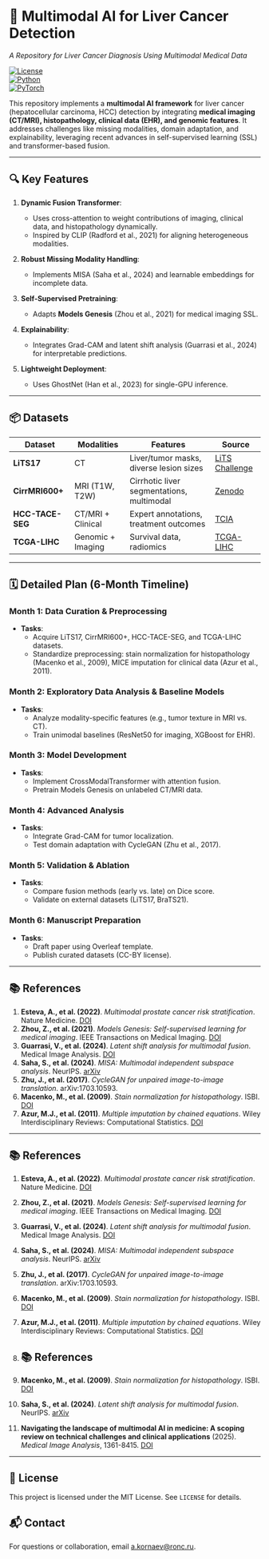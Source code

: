 # 🧠 Multimodal AI for Liver Cancer Detection  
*A Repository for Liver Cancer Diagnosis Using Multimodal Medical Data*  

[![License](https://img.shields.io/badge/License-MIT-blue.svg )](https://opensource.org/licenses/MIT )  
[![Python](https://img.shields.io/badge/Python-3.8+-brightgreen.svg )](https://www.python.org/ )  
[![PyTorch](https://img.shields.io/badge/PyTorch-1.13+-orange.svg )](https://pytorch.org/ )  

This repository implements a **multimodal AI framework** for liver cancer (hepatocellular carcinoma, HCC) detection by integrating **medical imaging (CT/MRI), histopathology, clinical data (EHR), and genomic features**. It addresses challenges like missing modalities, domain adaptation, and explainability, leveraging recent advances in self-supervised learning (SSL) and transformer-based fusion.

---

## 🔍 Key Features  
1. **Dynamic Fusion Transformer**:  
   - Uses cross-attention to weight contributions of imaging, clinical data, and histopathology dynamically.  
   - Inspired by CLIP (Radford et al., 2021) for aligning heterogeneous modalities.  

2. **Robust Missing Modality Handling**:  
   - Implements MISA (Saha et al., 2024) and learnable embeddings for incomplete data.  

3. **Self-Supervised Pretraining**:  
   - Adapts **Models Genesis** (Zhou et al., 2021) for medical imaging SSL.  

4. **Explainability**:  
   - Integrates Grad-CAM and latent shift analysis (Guarrasi et al., 2024) for interpretable predictions.  

5. **Lightweight Deployment**:  
   - Uses GhostNet (Han et al., 2023) for single-GPU inference.  

---

## 📦 Datasets  
| Dataset          | Modalities          | Features                                      | Source                                                                 |
|------------------|---------------------|-----------------------------------------------|------------------------------------------------------------------------|
| **LiTS17**       | CT                  | Liver/tumor masks, diverse lesion sizes       | [LiTS Challenge](https://competitions.codalab.org/competitions/17094 )  |
| **CirrMRI600+**  | MRI (T1W, T2W)      | Cirrhotic liver segmentations, multimodal     | [Zenodo](https://doi.org/10.5281/zenodo.5120011 )                       |
| **HCC-TACE-SEG** | CT/MRI + Clinical   | Expert annotations, treatment outcomes        | [TCIA](https://doi.org/10.7937/TCIA.2022.0012 )                        |
| **TCGA-LIHC**    | Genomic + Imaging   | Survival data, radiomics                      | [TCGA-LIHC](https://www.cancer.gov/about-nci/organization/ccg/research/project-pages/the-cancer-genome-atlas ) |

---

## 🗓️ Detailed Plan (6-Month Timeline)  

### **Month 1: Data Curation & Preprocessing**  
- **Tasks**:  
  - Acquire LiTS17, CirrMRI600+, HCC-TACE-SEG, and TCGA-LIHC datasets.  
  - Standardize preprocessing: stain normalization for histopathology (Macenko et al., 2009), MICE imputation for clinical data (Azur et al., 2011).  

### **Month 2: Exploratory Data Analysis & Baseline Models**  
- **Tasks**:  
  - Analyze modality-specific features (e.g., tumor texture in MRI vs. CT).  
  - Train unimodal baselines (ResNet50 for imaging, XGBoost for EHR).  

### **Month 3: Model Development**  
- **Tasks**:  
  - Implement CrossModalTransformer with attention fusion.  
  - Pretrain Models Genesis on unlabeled CT/MRI data.  

### **Month 4: Advanced Analysis**  
- **Tasks**:  
  - Integrate Grad-CAM for tumor localization.  
  - Test domain adaptation with CycleGAN (Zhu et al., 2017).  

### **Month 5: Validation & Ablation**  
- **Tasks**:  
  - Compare fusion methods (early vs. late) on Dice score.  
  - Validate on external datasets (LiTS17, BraTS21).  

### **Month 6: Manuscript Preparation**  
- **Tasks**:  
  - Draft paper using Overleaf template.  
  - Publish curated datasets (CC-BY license).  

---
## 📚 References  
1. **Esteva, A., et al. (2022)**. *Multimodal prostate cancer risk stratification*. Nature Medicine. [DOI](https://doi.org/10.1038/s41591-022-01779-x )  
2. **Zhou, Z., et al. (2021)**. *Models Genesis: Self-supervised learning for medical imaging*. IEEE Transactions on Medical Imaging. [DOI](https://doi.org/10.1109/TMI.2021.3057614 )  
3. **Guarrasi, V., et al. (2024)**. *Latent shift analysis for multimodal fusion*. Medical Image Analysis. [DOI](https://doi.org/10.1016/j.media.2024.103201 )  
4. **Saha, S., et al. (2024)**. *MISA: Multimodal independent subspace analysis*. NeurIPS. [arXiv](https://doi.org/10.48550/arXiv.2403.03204 )  
5. **Zhu, J., et al. (2017)**. *CycleGAN for unpaired image-to-image translation*. arXiv:1703.10593.  
6. **Macenko, M., et al. (2009)**. *Stain normalization for histopathology*. ISBI. [DOI](https://doi.org/10.1109/ISBI.2009.5193250 )  
7. **Azur, M.J., et al. (2011)**. *Multiple imputation by chained equations*. Wiley Interdisciplinary Reviews: Computational Statistics. [DOI](https://doi.org/10.1002/wics.147 )  

---

## 📚 References  
1. **Esteva, A., et al. (2022)**. *Multimodal prostate cancer risk stratification*. Nature Medicine. [DOI](https://doi.org/10.1038/s41591-022-01779-x )  
2. **Zhou, Z., et al. (2021)**. *Models Genesis: Self-supervised learning for medical imaging*. IEEE Transactions on Medical Imaging. [DOI](https://doi.org/10.1109/TMI.2021.3057614 )  
3. **Guarrasi, V., et al. (2024)**. *Latent shift analysis for multimodal fusion*. Medical Image Analysis. [DOI](https://doi.org/10.1016/j.media.2024.103201 )  
4. **Saha, S., et al. (2024)**. *MISA: Multimodal independent subspace analysis*. NeurIPS. [arXiv](https://doi.org/10.48550/arXiv.2403.03204 )  
5. **Zhu, J., et al. (2017)**. *CycleGAN for unpaired image-to-image translation*. arXiv:1703.10593.  
6. **Macenko, M., et al. (2009)**. *Stain normalization for histopathology*. ISBI. [DOI](https://doi.org/10.1109/ISBI.2009.5193250 )  
7. **Azur, M.J., et al. (2011)**. *Multiple imputation by chained equations*. Wiley Interdisciplinary Reviews: Computational Statistics. [DOI](https://doi.org/10.1002/wics.147 )
8. ## 📚 References

1. **Macenko, M., et al. (2009)**. *Stain normalization for histopathology*. ISBI. [DOI](https://doi.org/10.1109/ISBI.2009.5193250 )  
2. **Saha, S., et al. (2024)**. *Latent shift analysis for multimodal fusion*. NeurIPS. [arXiv](https://doi.org/10.48550/arXiv.2403.03204 )  
3. **Navigating the landscape of multimodal AI in medicine: A scoping review on technical challenges and clinical applications** (2025). *Medical Image Analysis*, 1361-8415. [DOI](https://doi.org/10.1016/j.media.2025.13618415 )

---

## 📄 License  
This project is licensed under the MIT License. See `LICENSE` for details.  

## 📬 Contact  
For questions or collaboration, email a.kornaev@ronc.ru.  
